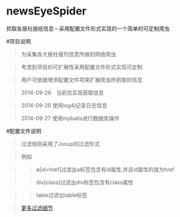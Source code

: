 newsEyeSpider
=============

抓取各报社报纸信息－采用配置文件形式实现的一个简单的可定制爬虫

#项目说明

>为采集各大报社报刊信息所做的网络爬虫

>考虑到项目的可扩展性采用配置文件形式实现可定制

>用户可依据增添配置文件项来扩展爬虫所抓取的信息

>2014-09-26　当前仅实现获取信息

>2014-09-26	 使用log4j记录日志信息

>2014-09-27  使用mybatis进行数据库操作

#配置文件说明

>过滤规则采用了Jsoup的过滤形式

>例如

>>a[id=href]过滤出a标签包含有id属性,并且id属性的值为href

>>div[class]过滤出div标签包含有class属性

>>table过滤出table标签

>[更多过滤细节](https://github.com/Glacier759/newsEyeSpider/blob/master/SpiderConfig.readme)
